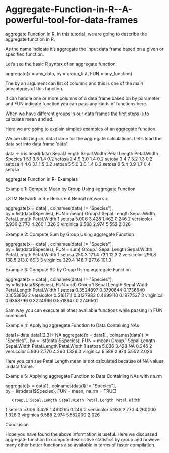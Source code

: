 # Aggregate-Function-in-R--A-powerful-tool-for-data-frames

aggregate Function in R, In this tutorial, we are going to describe the aggregate function in R.

As the name indicate it’s aggregate the input data frame based on a given or specified function.

Let’s see the basic R syntax of an aggregate function.

aggregate(x = any_data, by = group_list, FUN = any_function)

The by an argument can list of columns and this is one of the main advantages of this function.

It can handle one or more columns of a data frame based on by parameter and FUN indicate function you can pass any kinds of functions here.

When we have different groups in our data frames the first steps is to calculate mean and sd.

Here we are going to explain simples examples of an aggregate function.

We are utilizing iris data frame for the aggregate calculations. Let’s load the data set into data frame ‘data’.

data <- iris
head(data) 
    Sepal.Length Sepal.Width Petal.Length Petal.Width Species
 1          5.1         3.5          1.4         0.2  setosa
 2          4.9         3.0          1.4         0.2  setosa
 3          4.7         3.2          1.3         0.2  setosa
 4          4.6         3.1          1.5         0.2  setosa
 5          5.0         3.6          1.4         0.2  setosa
 6          5.4         3.9          1.7         0.4  setosa

aggregate Function in R- Examples

Example 1: Compute Mean by Group Using aggregate Function

LSTM Network in R » Recurrent Neural network »

aggregate(x = data[ , colnames(data) != "Species"],             
         by = list(data$Species),
          FUN = mean)
       Group.1 Sepal.Length Sepal.Width Petal.Length Petal.Width
 1     setosa        5.006       3.428        1.462       0.246
 2 versicolor        5.936       2.770        4.260       1.326
 3  virginica        6.588       2.974        5.552       2.026

Example 2: Compute Sum by Group Using aggregate Function

aggregate(x = data[ , colnames(data) != "Species"],      
by = list(data$Species),
          FUN = sum)
      Group.1 Sepal.Length Sepal.Width Petal.Length Petal.Width
 1     setosa        250.3       171.4         73.1        12.3
 2 versicolor        296.8       138.5        213.0        66.3
 3  virginica        329.4       148.7        277.6       101.3

Example 3: Compute SD by Group Using aggregate Function

aggregate(x = data[ , colnames(data) != "Species"],             
         by = list(data$Species),
          FUN = sd)
      Group.1 Sepal.Length Sepal.Width Petal.Length Petal.Width
 1     setosa    0.3524897   0.3790644    0.1736640   0.1053856
 2 versicolor    0.5161711   0.3137983    0.4699110   0.1977527
 3  virginica    0.6358796   0.3224966    0.5518947   0.2746501

Sam way you can execute all other available functions while passing in FUN command.

Example 4: Applying aggregate Function to Data Containing NAs

data1<-data
data1[2,3]<-NA
aggregate(x = data1[ , colnames(data1) != "Species"], 
         by = list(data1$Species),
          FUN = mean)
       Group.1 Sepal.Length Sepal.Width Petal.Length Petal.Width
 1     setosa        5.006       3.428           NA       0.246
 2 versicolor        5.936       2.770        4.260       1.326
 3  virginica        6.588       2.974        5.552       2.026

Here you can see Petal Length mean is not calculated because of NA values in data frame.

Example 5: Applying aggregate Function to Data Containing NAs with na.rm


aggregate(x = data1[ , colnames(data1) != "Species"],       
          by = list(data1$Species),
          FUN = mean,
          na.rm = TRUE)
          
       Group.1 Sepal.Length Sepal.Width Petal.Length Petal.Width
 1     setosa        5.006       3.428     1.463265       0.246
 2 versicolor        5.936       2.770     4.260000       1.326
 3  virginica        6.588       2.974     5.552000       2.026

Conclusion

Hope you have found the above information is useful. Here we discussed aggregate function to compute descriptive statistics by group and however many other better functions also available in terms of faster compilation.
